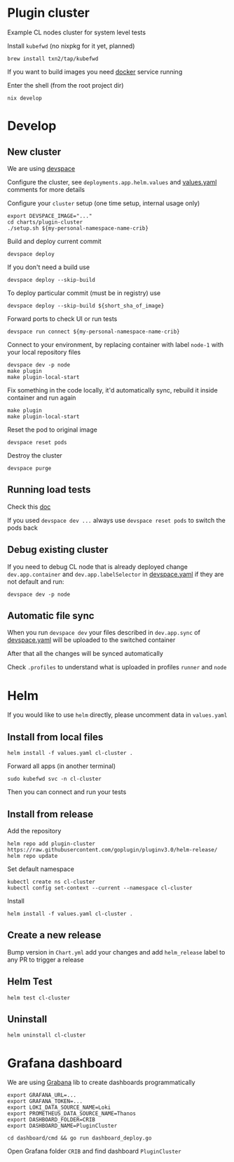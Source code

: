 # Plugin cluster
Example CL nodes cluster for system level tests

Install `kubefwd` (no nixpkg for it yet, planned)
```
brew install txn2/tap/kubefwd
```
If you want to build images you need [docker](https://docs.docker.com/engine/install/) service running

Enter the shell (from the root project dir)
```
nix develop
```

# Develop

## New cluster
We are using [devspace](https://www.devspace.sh/docs/getting-started/installation?x0=3)

Configure the cluster, see `deployments.app.helm.values` and [values.yaml](./values.yaml) comments for more details

Configure your `cluster` setup (one time setup, internal usage only)
```
export DEVSPACE_IMAGE="..."
cd charts/plugin-cluster
./setup.sh ${my-personal-namespace-name-crib}
```

Build and deploy current commit
```
devspace deploy
```

If you don't need a build use
```
devspace deploy --skip-build
```

To deploy particular commit (must be in registry) use
```
devspace deploy --skip-build ${short_sha_of_image}
```

Forward ports to check UI or run tests
```
devspace run connect ${my-personal-namespace-name-crib}
```

Connect to your environment, by replacing container with label `node-1` with your local repository files
```
devspace dev -p node
make plugin
make plugin-local-start
```
Fix something in the code locally, it'd automatically sync, rebuild it inside container and run again
```
make plugin
make plugin-local-start
```

Reset the pod to original image
```
devspace reset pods
```

Destroy the cluster
```
devspace purge
```

## Running load tests
Check this [doc](../../integration-tests/load/ocr/README.md)

If you used `devspace dev ...` always use `devspace reset pods` to switch the pods back

## Debug existing cluster
If you need to debug CL node that is already deployed change `dev.app.container` and `dev.app.labelSelector` in [devspace.yaml](devspace.yaml) if they are not default and run:
```
devspace dev -p node
```

## Automatic file sync
When you run `devspace dev` your files described in `dev.app.sync` of [devspace.yaml](devspace.yaml) will be uploaded to the switched container

After that all the changes will be synced automatically

Check `.profiles` to understand what is uploaded in profiles `runner` and `node`

# Helm
If you would like to use `helm` directly, please uncomment data in `values.yaml`
## Install from local files
```
helm install -f values.yaml cl-cluster .
```
Forward all apps (in another terminal)
```
sudo kubefwd svc -n cl-cluster
```
Then you can connect and run your tests

## Install from release
Add the repository
```
helm repo add plugin-cluster https://raw.githubusercontent.com/goplugin/pluginv3.0/helm-release/
helm repo update
```
Set default namespace
```
kubectl create ns cl-cluster
kubectl config set-context --current --namespace cl-cluster
```

Install
```
helm install -f values.yaml cl-cluster .
```

## Create a new release
Bump version in `Chart.yml` add your changes and add `helm_release` label to any PR to trigger a release

## Helm Test
```
helm test cl-cluster
```

## Uninstall
```
helm uninstall cl-cluster
```

# Grafana dashboard
We are using [Grabana]() lib to create dashboards programmatically
```
export GRAFANA_URL=...
export GRAFANA_TOKEN=...
export LOKI_DATA_SOURCE_NAME=Loki
export PROMETHEUS_DATA_SOURCE_NAME=Thanos
export DASHBOARD_FOLDER=CRIB
export DASHBOARD_NAME=PluginCluster

cd dashboard/cmd && go run dashboard_deploy.go
```
Open Grafana folder `CRIB` and find dashboard `PluginCluster`